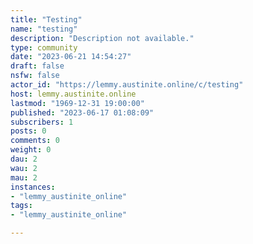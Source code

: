 ```yaml
---
title: "Testing" 
name: "testing"
description: "Description not available."
type: community
date: "2023-06-21 14:54:27"
draft: false
nsfw: false
actor_id: "https://lemmy.austinite.online/c/testing"
host: lemmy.austinite.online
lastmod: "1969-12-31 19:00:00"
published: "2023-06-17 01:08:09"
subscribers: 1
posts: 0
comments: 0
weight: 0
dau: 2
wau: 2
mau: 2
instances:
- "lemmy_austinite_online"
tags: 
- "lemmy_austinite_online"

---
```

